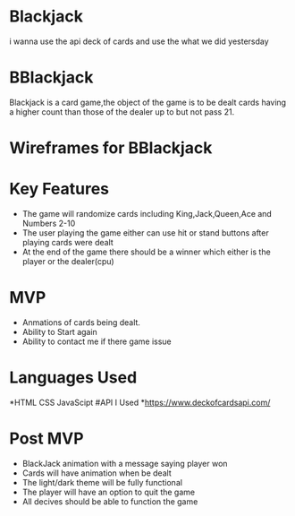# Blackjack
 i wanna use the api deck of cards and use the what we did yestersday
 
 # BBlackjack 
Blackjack is a card game,the object of the game is to be dealt cards having a higher count than those of the dealer up to but not pass 21.

# Wireframes for BBlackjack

# Key Features
* The game will randomize cards including King,Jack,Queen,Ace and Numbers 2-10
* The user playing the game either can use hit or stand buttons after playing
cards were dealt
* At the end of the game there should be a winner which either is the player or the dealer(cpu)
# MVP
* Anmations of cards being dealt.
 * Ability to Start again
 * Ability to contact me if there game issue 
# Languages Used
*HTML
CSS
JavaScipt
#API I Used
*https://www.deckofcardsapi.com/
# Post MVP
* BlackJack animation with a message saying player won
* Cards will have animation when be dealt
* The light/dark theme will be fully functional
* The player will have an option to quit the game
* All decives should be able to function the game
